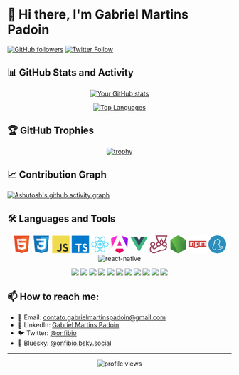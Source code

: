# 👋 Hi there, I'm Gabriel Martins Padoin

[![GitHub followers](https://img.shields.io/github/followers/gmartpad?label=Follow&style=social)](https://github.com/gmartpad)
[![Twitter Follow](https://img.shields.io/twitter/follow/onfibio?label=Follow&style=social)](https://twitter.com/onfibio)

## 📊 GitHub Stats and Activity

<div align="center">
  
[![Your GitHub stats](https://github-readme-stats.vercel.app/api?username=gmartpad&show_icons=true&theme=dracula&hide_rank=true)](https://github.com/anuraghazra/github-readme-stats)

[![Top Languages](https://github-readme-stats.vercel.app/api/top-langs/?username=gmartpad&layout=compact&theme=dracula)](https://github.com/anuraghazra/github-readme-stats)

</div>

## 🏆 GitHub Trophies
<p align="center">
  <a href="https://github.com/ryo-ma/github-profile-trophy">
    <img src="https://github-profile-trophy.vercel.app/?username=gmartpad&theme=dracula&column=5&margin-w=15&margin-h=15" alt="trophy" />
  </a>
</p>

## 📈 Contribution Graph
[![Ashutosh's github activity graph](https://github-readme-activity-graph.vercel.app/graph?username=gmartpad&theme=dracula)](https://github.com/ashutosh00710/github-readme-activity-graph)

## 🛠️ Languages and Tools
<p align="center">
  <!-- Languages -->
  <img src="https://raw.githubusercontent.com/devicons/devicon/master/icons/html5/html5-original.svg" alt="html5" width="40" height="40"/>
  <img src="https://raw.githubusercontent.com/devicons/devicon/master/icons/css3/css3-original.svg" alt="css3" width="40" height="40"/>
  <img src="https://raw.githubusercontent.com/devicons/devicon/master/icons/javascript/javascript-original.svg" alt="javascript" width="40" height="40"/>
  <img src="https://raw.githubusercontent.com/devicons/devicon/master/icons/typescript/typescript-original.svg" alt="typescript" width="40" height="40"/>
  
  <!-- Frameworks & Libraries -->
  <img src="https://raw.githubusercontent.com/devicons/devicon/master/icons/react/react-original.svg" alt="react" width="40" height="40"/>
  <img src="https://raw.githubusercontent.com/devicons/devicon/master/icons/angular/angular-original.svg" alt="react" width="40" height="40"/>
  <img src="https://raw.githubusercontent.com/devicons/devicon/master/icons/vuejs/vuejs-original.svg" alt="vue" width="40" height="40"/>
  <img src="https://raw.githubusercontent.com/devicons/devicon/master/icons/jest/jest-plain.svg" alt="jest" width="40" height="40"/>
  
  <!-- Runtime & Package Managers -->
  <img src="https://raw.githubusercontent.com/devicons/devicon/master/icons/nodejs/nodejs-original.svg" alt="nodejs" width="40" height="40"/>
  <img src="https://raw.githubusercontent.com/devicons/devicon/master/icons/npm/npm-original-wordmark.svg" alt="npm" width="40" height="40"/>
  <img src="https://raw.githubusercontent.com/devicons/devicon/master/icons/yarn/yarn-original.svg" alt="yarn" width="40" height="40"/>
  
  <!-- Mobile Development -->
  <img src="https://raw.githubusercontent.com/kristerkari/react-native-svg-transformer/master/images/react-native-logo.png" alt="react-native" width="40" height="40"/>
</p>

<!-- Optional: Add badges for each technology -->
<p align="center">
  <img src="https://img.shields.io/badge/JavaScript-F7DF1E?style=for-the-badge&logo=javascript&logoColor=black" />
  <img src="https://img.shields.io/badge/TypeScript-007ACC?style=for-the-badge&logo=typescript&logoColor=white" />
  <img src="https://img.shields.io/badge/React-20232A?style=for-the-badge&logo=react&logoColor=61DAFB" />
  <img src="https://img.shields.io/badge/Angular-DD0031?style=for-the-badge&logo=angular&logoColor=white" />
  <img src="https://img.shields.io/badge/Vue.js-35495E?style=for-the-badge&logo=vue.js&logoColor=4FC08D" />
  <img src="https://img.shields.io/badge/Jest-323330?style=for-the-badge&logo=Jest&logoColor=white" />
  <img src="https://img.shields.io/badge/Node.js-43853D?style=for-the-badge&logo=node.js&logoColor=white" />
  <img src="https://img.shields.io/badge/npm-CB3837?style=for-the-badge&logo=npm&logoColor=white" />
  <img src="https://img.shields.io/badge/Yarn-2C8EBB?style=for-the-badge&logo=yarn&logoColor=white" />
  <img src="https://img.shields.io/badge/React_Native-20232A?style=for-the-badge&logo=react&logoColor=61DAFB" />
  <img src="https://img.shields.io/badge/Expo-000020?style=for-the-badge&logo=expo&logoColor=white" />
</p>

## 📫 How to reach me:
- 📧 Email: contato.gabrielmartinspadoin@gmail.com
- 💼 LinkedIn: [Gabriel Martins Padoin](https://www.linkedin.com/in/gabriel-martins-padoin-0aba40153/?locale=en_US)
- 🐦 Twitter: [@onfibio](https://twitter.com/onfibio)
- 🦋 Bluesky: [@onfibio.bsky.social](https://bsky.app/profile/onfibio.bsky.social)

---
<p align="center">
  <img src="https://komarev.com/ghpvc/?username=gmartpad&label=Profile%20views&color=0e75b6&style=flat" alt="profile views" />
</p>

